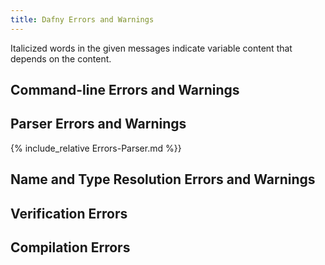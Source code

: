 ```yaml
---
title: Dafny Errors and Warnings
---
```


Italicized words in the given messages indicate variable content 
that depends on the content.

## Command-line Errors and Warnings

## Parser Errors and Warnings

{% include_relative Errors-Parser.md %}}

## Name and Type Resolution Errors and Warnings

## Verification Errors


## Compilation Errors
